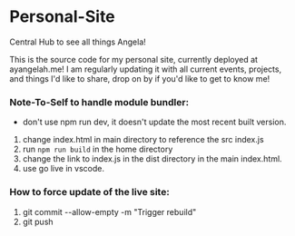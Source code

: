 # Personal-Site

Central Hub to see all things Angela!

This is the source code for my personal site, currently deployed at ayangelah.me! I am regularly updating it with
all current events, projects, and things I'd like to share, drop on by if you'd like to get to know me!

### Note-To-Self to handle module bundler:

- don't use npm run dev, it doesn't update the most recent built version.

1. change index.html in main directory to reference the src index.js
2. run `npm run build` in the home directory
3. change the link to index.js in the dist directory in the main index.html.
4. use go live in vscode.

### How to force update of the live site:

1. git commit --allow-empty -m "Trigger rebuild"
2. git push
